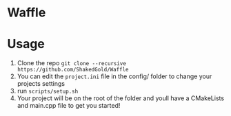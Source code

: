 # Waffle

# Usage
1. Clone the repo
``` git clone --recursive https://github.com/ShakedGold/Waffle ```
2. You can edit the ```project.ini``` file in the config/ folder to change your projects settings
3. run ```scripts/setup.sh```
4. Your project will be on the root of the folder and youll have a CMakeLists and main.cpp file to get you started!
